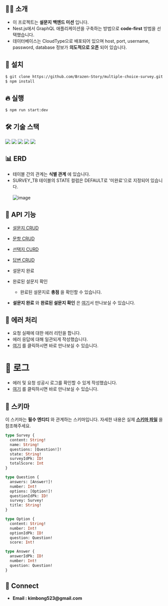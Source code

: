 ## 💁‍♂️ 소개
- 이 프로젝트는 __설문지 백엔드 미션__ 입니다. <br>
- Nest.js에서 GraphQL 애플리케이션을 구축하는 방법으로 __code-first__ 방법을 선택했습니다.
- 데이터베이스는 CloudType으로 배포되어 있으며 host, port, username, password, database 정보가 __의도적으로 오픈__ 되어 있습니다.<br>

## 🔧 설치
```bash
$ git clone https://github.com/Brazen-Story/multiple-choice-survey.git
$ npm install
```

## 🔥 실행

```bash
$ npm run start:dev
```

## 🛠️ 기술 스택
<img src="https://img.shields.io/badge/TypeScript-3178C6?style=for-the-badge&logo=TypeScript&logoColor=white"> <img src="https://img.shields.io/badge/Nest.Js-E0234E?style=for-the-badge&logo=NestJs&logoColor=white"> <img src="https://img.shields.io/badge/PostgreSQL-4169E1?style=for-the-badge&logo=postgreSQL&logoColor=white"> <img src="https://img.shields.io/badge/GraphQL-E10098?style=for-the-badge&logo=Graphql&logoColor=white"> <img src="https://img.shields.io/badge/npm-CB3837?style=for-the-badge&logo=npm&logoColor=white">

## 📊 ERD
- 테이블 간의 관계는 __식별 관계__ 에 있습니다.<br>
- SURVEY_TB 테이블의 STATE 컬럼은 DEFAULT로 '미완료'으로 지정되어 있습니다.<br><br>
![image](https://github.com/Brazen-Story/multiple-choice-survey/assets/88796297/c3a3494f-0fb9-419a-a769-fb41086f51c9)

## 📝 API 기능
 - [설문지 CRUD](https://github.com/Brazen-Story/multiple-choice-survey/tree/master/src/survey)
 - [문항 CRUD](https://github.com/Brazen-Story/multiple-choice-survey/tree/master/src/questions)
 - [선택지 CURD](https://github.com/Brazen-Story/multiple-choice-survey/tree/master/src/option)
 - [답변 CRUD](https://github.com/Brazen-Story/multiple-choice-survey/tree/master/src/answer)
 - 설문지 완료 
 - 완료된 설문지 확인
   - 완료된 설문지로 __총점__ 을 확인할 수 있습니다.
     
- __설문지 완료__ 와 __완료된 설문지 확인__ 은 [여기](https://github.com/Brazen-Story/multiple-choice-survey/tree/master/src/survey)서 만나보실 수 있습니다.

## 🐛 에러 처리
 - 요청 실패에 대한 에러 리턴을 합니다.
 - 에러 응답에 대해 일관되게 작성했습니다.
 - [여기](https://github.com/Brazen-Story/multiple-choice-survey/tree/master/src/errors) 를 클릭하시면 바로 만나보실 수 있습니다.

# 📜 로그
- 에러 및 요청 성공시 로그를 확인할 수 있게 작성했습니다.
- [여기](https://github.com/Brazen-Story/multiple-choice-survey/tree/master/src/logger) 를 클릭하시면 바로 만나보실 수 있습니다.

## 📐 스키마
이 스키마는 __필수 엔티티__ 와 관계하는 스키마입니다. 자세한 내용은 실제 __[스키마 파일](https://github.com/Brazen-Story/multiple-choice-survey/blob/master/src/schema.gql)__ 을 참조해주세요.
```graphql
type Survey {
  content: String!
  name: String!
  questions: [Question!]!
  state: String!
  surveyIdPk: ID!
  totalScore: Int
}

type Question {
  answers: [Answer!]!
  number: Int!
  options: [Option!]!
  questionIdPk: ID!
  survey: Survey!
  title: String!
}

type Option {
  content: String!
  number: Int!
  optionIdPk: ID!
  question: Question!
  score: Int!

type Answer {
  answerIdPk: ID!
  number: Int!
  question: Question!
}
```
## 🔗 Connect

- __Email : kimbong523@gmail.com__
  

